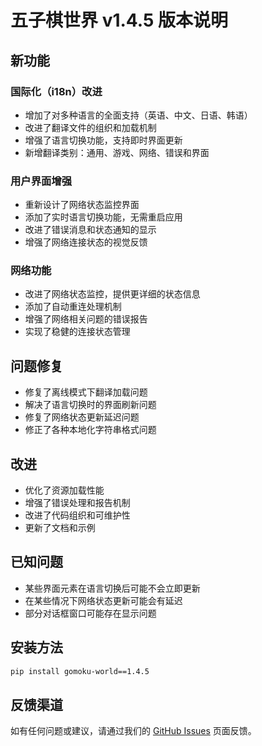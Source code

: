 # 五子棋世界 v1.4.5 版本说明

## 新功能

### 国际化（i18n）改进
- 增加了对多种语言的全面支持（英语、中文、日语、韩语）
- 改进了翻译文件的组织和加载机制
- 增强了语言切换功能，支持即时界面更新
- 新增翻译类别：通用、游戏、网络、错误和界面

### 用户界面增强
- 重新设计了网络状态监控界面
- 添加了实时语言切换功能，无需重启应用
- 改进了错误消息和状态通知的显示
- 增强了网络连接状态的视觉反馈

### 网络功能
- 改进了网络状态监控，提供更详细的状态信息
- 添加了自动重连处理机制
- 增强了网络相关问题的错误报告
- 实现了稳健的连接状态管理

## 问题修复
- 修复了离线模式下翻译加载问题
- 解决了语言切换时的界面刷新问题
- 修复了网络状态更新延迟问题
- 修正了各种本地化字符串格式问题

## 改进
- 优化了资源加载性能
- 增强了错误处理和报告机制
- 改进了代码组织和可维护性
- 更新了文档和示例

## 已知问题
- 某些界面元素在语言切换后可能不会立即更新
- 在某些情况下网络状态更新可能会有延迟
- 部分对话框窗口可能存在显示问题

## 安装方法
```bash
pip install gomoku-world==1.4.5
```

## 反馈渠道
如有任何问题或建议，请通过我们的 [GitHub Issues](https://github.com/gomokuworld/gomoku_world/issues) 页面反馈。 